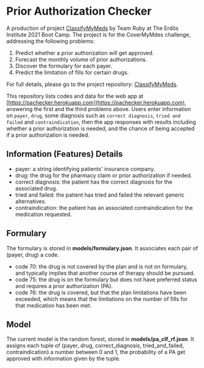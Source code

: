 # Prior Authorization Checker

A production of project [ClassifyMyMeds](https://github.com/domagal9/classifymymeds) by Team Ruby at The Erdős Institute 2021 Boot Camp. The project is for the CoverMyMdes challenge, addressing the following problems:

1. Predict whether a prior authorization will get approved.
2. Forecast the monthly volume of prior authorizations.
3. Discover the formulary for each payer.
4. Predict the limitation of fills for certain drugs.

For full details, please go to the project repository: [ClassifyMyMeds](https://github.com/domagal9/classifymymeds).

This repository lists codes and data for the web app at [https://pachecker.herokuapp.com](https://pachecker.herokuapp.com), answering the first and the third problems above. Users enter information on `payer`, `drug`, some diagnosis such as `correct diagnosis`, `tried and failed` and `contraindication`, then the app responses with results including whether a prior authorization is needed, and the chance of being accepted if a prior authorization is needed.

## Information (Features) Details

- payer: a string identifying patients' insurance company.
- drug: the drug for the pharmacy claim or prior authorization if needed.
- correct diagnosis: the patient has the correct diagnosis for the associated drug.
- tried and failed: the patient has tried and failed the relevant generic alternatives.
- contraindication: the patient has an associated contraindication for the medication requested.

## Formulary

The formulary is stored in **models/formulary.json**. It associates each pair of (payer, drug) a code.

- code 70: the drug is not covered by the plan and is not on formulary, and typically implies that another course of therapy should be pursued. 
- code 75: the drug is on the formulary but does not have preferred status and requires a prior authorization (PA).
- code 76: the drug is covered, but that the plan limitations have been exceeded, which means that the limitations on the number of fills for that medication has been met.

## Model

The current model is the random forest, stored in **models/pa_clf_rf.json**. It assigns each tuple of (payer, drug, correct_diagnosis, tried_and_failed, contraindication) a number between 0 and 1, the probability of a PA get approved with information given by the tuple.